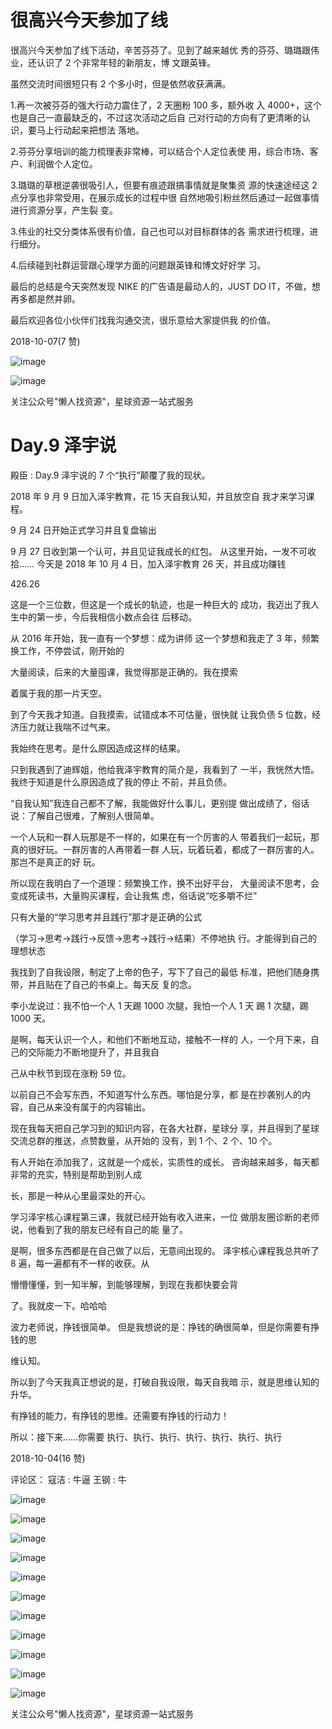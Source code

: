 # 很高兴今天参加了线

很高兴今天参加了线下活动，辛苦芬芬了。见到了越来越优 秀的芬芬、璐璐跟伟业，还认识了 2 个非常年轻的新朋友，博 文跟英锋。

虽然交流时间很短只有 2 个多小时，但是依然收获满满。

1.再一次被芬芬的强大行动力震住了，2 天圈粉 100 多，额外收 入 4000+，这个也是自己一直最缺乏的，不过这次活动之后自 己对行动的方向有了更清晰的认识，要马上行动起来把想法 落地。

2.芬芬分享培训的能力梳理表非常棒，可以结合个人定位表使 用，综合市场、客户、利润做个人定位。

3.璐璐的草根逆袭很吸引人，但要有痕迹跟搞事情就是聚集资 源的快速途经这 2 点分享也非常受用，在展示成长的过程中很 自然地吸引粉丝然后通过一起做事情进行资源分享，产生裂 变。

3.伟业的社交分类体系很有价值，自己也可以对目标群体的各 需求进行梳理，进行细分。

4.后续碰到社群运营跟心理学方面的问题跟英锋和博文好好学 习。

最后的总结是今天突然发现 NIKE 的广告语是最动人的，JUST DO IT，不做，想再多都是然并卵。

最后欢迎各位小伙伴们找我沟通交流，很乐意给大家提供我 的价值。

2018-10-07(7 赞)

![image](img/Image_202.png)

![image](img/Image_203.png)

关注公众号"懒人找资源"，星球资源一站式服务

# Day.9 泽宇说

殿臣 : Day.9 泽宇说的 7 个“执行”颠覆了我的现状。

2018 年 9 月 9 日加入泽宇教育，花 15 天自我认知，并且放空自 我才来学习课程。

9 月 24 日开始正式学习并且复盘输出

9 月 27 日收到第一个认可，并且见证我成长的红包。 从这里开始，一发不可收拾…… 今天是 2018 年 10 月 4 日，加入泽宇教育 26 天，并且成功赚钱

426.26

这是一个三位数，但这是一个成长的轨迹，也是一种巨大的 成功，我迈出了我人生中的第一步，今后我相信小数点会往 后移动。

从 2016 年开始，我一直有一个梦想：成为讲师 这一个梦想和我走了 3 年，频繁换工作，不停尝试，刚开始的

大量阅读，后来的大量囤课，我觉得那是正确的。我在摸索

着属于我的那一片天空。

到了今天我才知道。自我摸索，试错成本不可估量，很快就 让我负债 5 位数，经济压力就让我喘不过气来。

我始终在思考。是什么原因造成这样的结果。

只到我遇到了迪辉姐，他给我泽宇教育的简介是，我看到了 一半，我恍然大悟。我终于知道是什么原因造成了我的停止 不前，并且负债。

“自我认知”我连自己都不了解，我能做好什么事儿，更别提 做出成绩了，俗话说：了解自己很难，了解别人很简单。

一个人玩和一群人玩那是不一样的，如果在有一个厉害的人 带着我们一起玩，那真的很好玩。一群厉害的人再带着一群 人玩，玩着玩着，都成了一群厉害的人。那岂不是真正的好 玩。

所以现在我明白了一个道理：频繁换工作，换不出好平台， 大量阅读不思考，会变成死读书，大量购买课程，会让我焦 虑，俗话说“吃多嚼不烂”

只有大量的“学习思考并且践行”那才是正确的公式

（学习→思考→践行→反馈→思考→践行→结果）不停地执 行。才能得到自己的理想状态

我找到了自我设限，制定了上帝的色子，写下了自己的最低 标准，把他们随身携带，并且贴在了自己的书桌上。每天反 复的念。

李小龙说过：我不怕一个人 1 天踢 1000 次腿，我怕一个人 1 天 踢 1 次腿，踢 1000 天。

是啊，每天认识一个人，和他们不断地互动，接触不一样的 人，一个月下来，自己的交际能力不断地提升了，并且我自

己从中秋节到现在涨粉 59 位。

以前自己不会写东西，不知道写什么东西。哪怕是分享，都 是在抄袭别人的内容，自己从来没有属于的内容输出。

现在我每天把自己学习到的知识内容，在各大社群，星球分 享，并且得到了星球交流总群的推送，点赞数量，从开始的 没有，到 1 个、2 个、10 个。

有人开始在添加我了，这就是一个成长，实质性的成长。 咨询越来越多，每天都非常的充实，特别是帮助到别人成

长，那是一种从心里最深处的开心。

学习泽宇核心课程第三课，我就已经开始有收入进来，一位 做朋友圈诊断的老师说，他看到了我的朋友已经有自己的能 量了。

是啊，很多东西都是在自己做了以后，无意间出现的。 泽宇核心课程我总共听了 8 遍，每一遍都有不一样的收获。从

懵懵懂懂，到一知半解，到能够理解，到现在我都快要会背

了。我就皮一下。哈哈哈

波力老师说，挣钱很简单。 但是我想说的是：挣钱的确很简单，但是你需要有挣钱的思

维认知。

所以到了今天我真正想说的是，打破自我设限，每天自我暗 示，就是思维认知的升华。

有挣钱的能力，有挣钱的思维。还需要有挣钱的行动力！

所以：接下来……你需要 执行、执行、执行、执行、执行、执行、执行

2018-10-04(16 赞)

评论区： 寇洁 : 牛逼 王钢 : 牛

![image](img/Image_204.png)

![image](img/Image_205.png)

![image](img/Image_206.png)

![image](img/Image_207.png)

![image](img/Image_208.png)

![image](img/Image_209.png)

![image](img/Image_210.png)

![image](img/Image_211.png)

![image](img/Image_212.png)

![image](img/Image_213.png)

![image](img/Image_214.png)

关注公众号"懒人找资源"，星球资源一站式服务